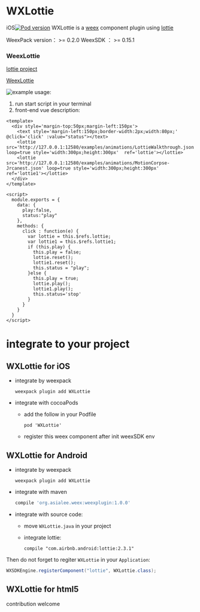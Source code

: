 # WXLottie
iOS[![Pod version](https://badge.fury.io/co/WXLottie.svg)](https://cocoapods.org/pods/WXLottie)
WXLottie is a [weex](https://github.com/apache/incubator-weex) component  plugin using [lottie](https://github.com/airbnb/lottie-ios)

WeexPack version： >= 0.2.0
WeexSDK ： >= 0.15.1

### WeexLottie

[lottie project](https://github.com/airbnb/lottie-ios)

[WeexLottie](https://github.com/acton393/WeexLottie)

![example](examples/gif/lottie.gif)
usage:

1. run start script in your terminal
2. front-end
  vue description:

```
<template>
  <div style='margin-top:50px;margin-left:150px'>
	<text style='margin-left:150px;border-width:2px;width:80px;' @click='click' :value="status"></text>
    <lottie src='http://127.0.0.1:12580/examples/animations/LottieWalkthrough.json' loop=true style='width:300px;height:300px'  ref='lottie'></lottie>
	<lottie src='http://127.0.0.1:12580/examples/animations/MotionCorpse-Jrcanest.json' loop=true style='width:300px;height:300px'  ref='lottie1'></lottie>
  </div>
</template>

<script>
  module.exports = {
    data: {
      play:false,
	  status:"play"
    },
    methods: {
      click : function(e) {
        var lottie = this.$refs.lottie;
		var lottie1 = this.$refs.lottie1;
        if (this.play) {
          this.play = false;
          lottie.reset();
		  lottie1.reset();
		  this.status = "play";
        }else {
          this.play = true;
          lottie.play();
		  lottie1.play();
		  this.status='stop'
        }
      }
    }
  }  
</script>
```

# integrate to your project
## WXLottie for iOS 
- integrate by weexpack

  ```
  weexpack plugin add WXLottie
  ```
- integrate with cocoaPods
   - add the follow in your Podfile

      ```
      pod 'WXLottie'
      ```
   - register this weex component after init weexSDK env

## WXLottie for Android

-   integrate by weexpack

    ```
    weexpack plugin add WXLottie
    ```

-   integrate with maven

    ```groovy
    compile 'org.asialee.weex:weexplugin:1.0.0'
    ```

-   integrate with source code:

    -   move `WXLottie.java` in your project

    -   integrate lottie: 

        ```
        compile "com.airbnb.android:lottie:2.3.1"
        ```



Then do not forget to regiter `WXLottie` in your `Application`:

```java
WXSDKEngine.registerComponent("lottie", WXLottie.class);
```


## WXLottie for html5

contribution welcome

  
